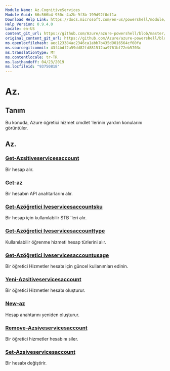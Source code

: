 ```yaml
---
Module Name: Az.CognitiveServices
Module Guid: 66c566b4-950c-4a2b-9f3b-199d92f0df1a
Download Help Link: https://docs.microsoft.com/en-us/powershell/module/az.cognitiveservices
Help Version: 0.9.4.0
Locale: en-US
content_git_url: https://github.com/Azure/azure-powershell/blob/master/src/CognitiveServices/CognitiveServices/help/Az.CognitiveServices.md
original_content_git_url: https://github.com/Azure/azure-powershell/blob/master/src/CognitiveServices/CognitiveServices/help/Az.CognitiveServices.md
ms.openlocfilehash: aec123384ac2346ca1abb7b435d9016564cf60fa
ms.sourcegitcommit: 43f4bdf2a59dd82fd881512aa9761bf72eb5703c
ms.translationtype: MT
ms.contentlocale: tr-TR
ms.lasthandoff: 04/23/2019
ms.locfileid: "93750818"
---
```

# Az.
## Tanım
Bu konuda, Azure öğretici hizmet cmdlet 'lerinin yardım konularını görüntüler.

## Az.
### [Get-Azsitiveservicesaccount](Get-AzCognitiveServicesAccount.md)
Bir hesap alır.

### [Get-az](Get-AzCognitiveServicesAccountKey.md)
Bir hesabın API anahtarlarını alır.

### [Get-Azöğretici Iveservicesaccountsku](Get-AzCognitiveServicesAccountSku.md)
Bir hesap için kullanılabilir STB 'leri alır.

### [Get-Azöğretici Iveservicesaccounttype](Get-AzCognitiveServicesAccountType.md)
Kullanılabilir öğrenme hizmeti hesap türlerini alır.

### [Get-Azöğretici Iveservicesaccountusage](Get-AzCognitiveServicesAccountUsage.md)
Bir öğretici Hizmetler hesabı için güncel kullanımları edinin.

### [Yeni-Azsitiveservicesaccount](New-AzCognitiveServicesAccount.md)
Bir öğretici Hizmetler hesabı oluşturur.

### [New-az](New-AzCognitiveServicesAccountKey.md)
Hesap anahtarını yeniden oluşturur.

### [Remove-Azsiveservicesaccount](Remove-AzCognitiveServicesAccount.md)
Bir öğretici hizmetler hesabını siler.

### [Set-Azsiveservicesaccount](Set-AzCognitiveServicesAccount.md)
Bir hesabı değiştirir.

